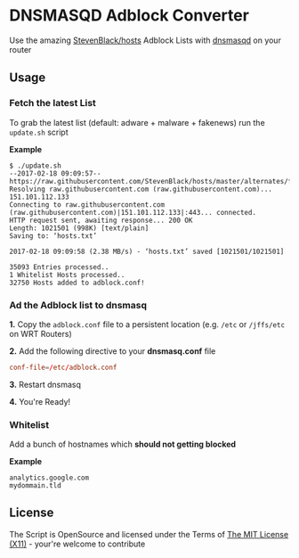 DNSMASQD Adblock Converter
=============================

Use the amazing [StevenBlack/hosts](https://github.com/StevenBlack/hosts) Adblock Lists with [dnsmasqd](http://www.thekelleys.org.uk/dnsmasq/doc.html) on your router

Usage
----------------------------

### Fetch the latest List ###

To grab the latest list (default: adware + malware + fakenews) run the `update.sh` script

**Example**

```terminal
$ ./update.sh
--2017-02-18 09:09:57--  https://raw.githubusercontent.com/StevenBlack/hosts/master/alternates/fakenews/hosts
Resolving raw.githubusercontent.com (raw.githubusercontent.com)... 151.101.112.133
Connecting to raw.githubusercontent.com (raw.githubusercontent.com)|151.101.112.133|:443... connected.
HTTP request sent, awaiting response... 200 OK
Length: 1021501 (998K) [text/plain]
Saving to: ‘hosts.txt’

2017-02-18 09:09:58 (2.38 MB/s) - ‘hosts.txt’ saved [1021501/1021501]

35093 Entries processed..
1 Whitelist Hosts processed..
32750 Hosts added to adblock.conf!
```

### Ad the Adblock list to dnsmasq ###

**1.** Copy the `adblock.conf` file to a persistent location (e.g. `/etc` or `/jffs/etc` on WRT Routers)

**2.** Add the following directive to your **dnsmasq.conf** file

```conf
conf-file=/etc/adblock.conf
```

**3.** Restart dnsmasq

**4.** You're Ready!

### Whitelist ###
Add a bunch of hostnames which **should not getting blocked**

**Example**

```
analytics.google.com
mydommain.tld
```

## License ##
The Script is OpenSource and licensed under the Terms of [The MIT License (X11)](http://opensource.org/licenses/MIT) - your're welcome to contribute